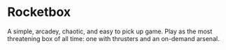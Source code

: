 # Rocketbox

A simple, arcadey, chaotic, and easy to pick up game. Play as the most threatening box of all time: one with thrusters and an on-demand arsenal.  
 



 
